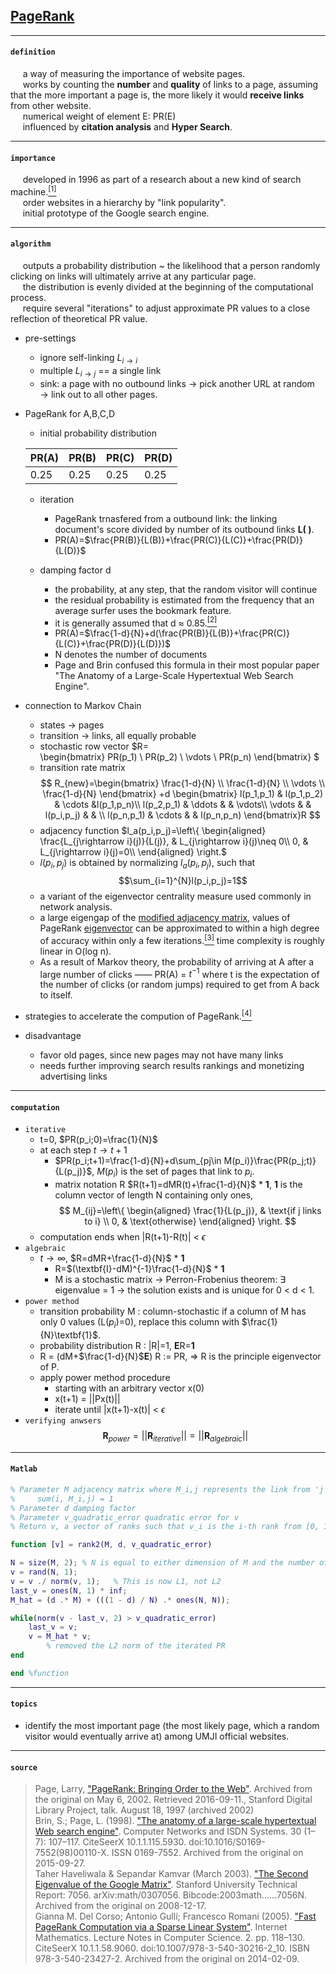 <script src="//www.90168.org cdn.mathjax.org/mathjax/latest/MathJax.js?config=TeX-AMS-MML_HTMLorMML"></script>

## [PageRank](#topic)

---

#### `definition`
<p> 
&nbsp;&nbsp;&nbsp;&nbsp;&nbsp;a way of measuring the importance of website pages.
<br>
&nbsp;&nbsp;&nbsp;&nbsp;&nbsp;works by counting the <b>number</b> and <b>quality</b> of links to a page, assuming that the more important a page is, the more likely it would <b>receive links</b> from other website.
<br>
&nbsp;&nbsp;&nbsp;&nbsp;&nbsp;numerical weight of element E: PR(E)
<br>
&nbsp;&nbsp;&nbsp;&nbsp;&nbsp;influenced by <b>citation analysis</b> and <b>Hyper Search</b>.
</p>

---

#### `importance`

<p>
&nbsp;&nbsp;&nbsp;&nbsp;&nbsp;developed in 1996 as part of a research about a new kind of search machine.<a href="#q2"><sup>[1]</sup></a>
<br>
&nbsp;&nbsp;&nbsp;&nbsp;&nbsp;order websites in a hierarchy by "link popularity".
<br>
&nbsp;&nbsp;&nbsp;&nbsp;&nbsp;initial prototype of the Google search engine.
</p>

---

#### `algorithm`
<p>
&nbsp;&nbsp;&nbsp;&nbsp;&nbsp;outputs a probability distribution ~ the likelihood that a person randomly clicking on links will ultimately arrive at any particular page.
<br>
&nbsp;&nbsp;&nbsp;&nbsp;&nbsp;the distribution is evenly divided at the beginning of the computational process.
<br>
&nbsp;&nbsp;&nbsp;&nbsp;&nbsp;require several "iterations" to adjust approximate PR values to a close reflection of theoretical PR value.
</p>

+ pre-settings
   + ignore self-linking $L_{i\rightarrow i}$
   + multiple $L_{i\rightarrow j}$ == a single link
   + sink: a page with no outbound links $\rightarrow$ pick another URL at random $\rightarrow$ link out to all other pages.
+ PageRank for A,B,C,D
   + initial probability distribution

   | PR(A) | PR(B) | PR(C) | PR(D) |
   | ---- | ---- | ---- | ---- |
   | 0.25 | 0.25 | 0.25 | 0.25 |

   + iteration
      + PageRank trnasfered from a outbound link: the linking document's score divided by number of its outbound links <b>L( )</b>.
      + PR(A)=$\frac{PR(B)}{L(B)}+\frac{PR(C)}{L(C)}+\frac{PR(D)}{L(D)}$
      
   + damping factor d
      + the probability, at any step, that the random visitor will continue
      + the residual probability is estimated from the frequency that an average surfer uses the bookmark feature.
      + it is generally assumed that d $\approx$ 0.85.[$^{[2]}$](#q2)
      + PR(A)=$\frac{1-d}{N}+d(\frac{PR(B)}{L(B)}+\frac{PR(C)}{L(C)}+\frac{PR(D)}{L(D)})$
      + N denotes the number of documents
      + Page and Brin confused this formula in their most popular paper "The Anatomy of a Large-Scale Hypertextual Web Search Engine".


+ connection to Markov Chain
   + states $\rightarrow$ pages
   + transition $\rightarrow$ links, all equally probable
   + <span id="eigenvector">stochastic row vector</span> $R=  
     \begin{bmatrix}
      PR(p_1) \\
      PR(p_2) \\
      \vdots \\
      PR(p_n)
     \end{bmatrix}
     $
   + <span id="adjacency-matrix">transition rate matrix</span>
     $$
     R_{new}=\begin{bmatrix}
      \frac{1-d}{N} \\
      \frac{1-d}{N} \\
      \vdots \\
      \frac{1-d}{N}
     \end{bmatrix}
     +d
     \begin{bmatrix}
       l(p_1,p_1) & l(p_1,p_2) & \cdots &l(p_1,p_n)\\
       l(p_2,p_1) & \ddots & & \vdots\\
       \vdots & & l(p_i,p_j) & & \\
       l(p_n,p_1) & \cdots & & l(p_n,p_n)
     \end{bmatrix}R
     $$
   + adjacency function $l_a(p_i,p_j)=\left\{
        \begin{aligned}
           \frac{L_{j\rightarrow i}(j)}{L(j)}, & L_{j\rightarrow i}(j)\neq 0\\
           0, & L_{j\rightarrow i}(j)=0\\
        \end{aligned}
      \right.$
   + $l(p_i,p_j)$ is obtained by normalizing $l_a(p_i,p_j)$, such that
   $$\sum_{i=1}^{N}l(p_i,p_j)=1$$
   + a variant of the eigenvector centrality measure used commonly in network analysis.
   + a large eigengap of the [modified adjacency matrix](#adjacency-matrix), values of PageRank [eigenvector](#eigenvector) can be approximated to within a high degree of accuracy within only a few iterations.[$^{[3]}$](#q3)
   time complexity is roughly linear in O(log n).
   + As a result of Markov theory, the probability of arriving at A after a large number of clicks —— PR(A) = $t^{-1}$
   where t is the expectation of the number of clicks (or random jumps) required to get from A back to itself.
+ strategies to accelerate the compution of PageRank.[$^{[4]}$](#q4)
+ disadvantage
   + favor old pages, since new pages may not have many links
   + needs further improving search results rankings and monetizing advertising links

---
#### `computation`

+ `iterative`
   + t=0, $PR(p_i;0)=\frac{1}{N}$
   + at each step $t\rightarrow t+1$
      + $PR(p_i;t+1)=\frac{1-d}{N}+d\sum_{pj\in M(p_i)}\frac{PR(p_j;t)}{L(p_j)}$, $M(p_i)$ is the set of pages that link to $p_i$.
      + matrix notation R
      $R(t+1)=dMR(t)+\frac{1-d}{N}$ * <b>1</b>,
      <b>1</b> is the column vector of length N containing only ones,
      $$
      M_{ij}=\left\{
          \begin{aligned}
            \frac{1}{L(p_j)}, & \text{if j links to i} \\
            0, & \text{otherwise}
          \end{aligned}
      \right.
      $$
   + computation ends when |R(t+1)-R(t)| < $\epsilon$
+ `algebraic`
   + $t\rightarrow \infty$, $R=dMR+\frac{1-d}{N}$ * <b>1</b>
      + R=$(\textbf{I}-dM)^{-1}\frac{1-d}{N}$ * <b>1</b>
      + M is a stochastic matrix $\rightarrow$ Perron-Frobenius theorem: $\exists$ eigenvalue = 1 $\rightarrow$ the solution exists and is unique for 0 < d < 1.
+ `power method`
   + transition probability M : column-stochastic
   if a column of M has only 0 values (L($p_i$)=0), replace this column with $\frac{1}{N}\textbf{1}$.
   + probability distribution R : |R|=1, <b>E</b>R=<b>1</b>
   + R = (dM+$\frac{1-d}{N}$<b>E</b>) R := PR, $\Rightarrow$ R is the principle eigenvector of P.
   + apply power method procedure
      + starting with an arbitrary vector x(0)
      + x(t+1) = ||Px(t)||
      + iterate until |x(t+1)-x(t)| < $\epsilon$
+ `verifying anwsers`
$$\textbf{R}_{power}=||\textbf{R}_{iterative}||=||\textbf{R}_{algebraic}||$$

---

#### `Matlab`

```matlab
% Parameter M adjacency matrix where M_i,j represents the link from 'j' to 'i', such that for all 'j'
%     sum(i, M_i,j) = 1
% Parameter d damping factor
% Parameter v_quadratic_error quadratic error for v
% Return v, a vector of ranks such that v_i is the i-th rank from [0, 1]

function [v] = rank2(M, d, v_quadratic_error)

N = size(M, 2); % N is equal to either dimension of M and the number of documents
v = rand(N, 1);
v = v ./ norm(v, 1);   % This is now L1, not L2
last_v = ones(N, 1) * inf;
M_hat = (d .* M) + (((1 - d) / N) .* ones(N, N));

while(norm(v - last_v, 2) > v_quadratic_error)
	last_v = v;
	v = M_hat * v;
        % removed the L2 norm of the iterated PR
end

end %function
```
<span id="topic"></span>

---
#### `topics`

+ identify the most important page (the most likely page, which a random visitor would eventually arrive at) among UMJI official websites.

---
#### `source`
<blockquote>
<span id="q1">
Page, Larry, <a href="PageRank-Bringing Order to the Web.pdf">"PageRank: Bringing Order to the Web"</a>. Archived from the original on May 6, 2002. Retrieved 2016-09-11., Stanford Digital Library Project, talk. August 18, 1997 (archived 2002)
</span>
<br>
<span id="q2">
Brin, S.; Page, L. (1998). <a href="./The Anatomy of a Search Engine.pdf">"The anatomy of a large-scale hypertextual Web search engine"</a>. 
Computer Networks and ISDN Systems. 30 (1–7): 107–117. CiteSeerX 10.1.1.115.5930. doi:10.1016/S0169-7552(98)00110-X. ISSN 0169-7552. Archived from the original on 2015-09-27.
</span>
<br>
<span id="q3">
Taher Haveliwala & Sepandar Kamvar (March 2003). <a href="./The Second Eigenvalue of the Google Matrix.pdf">"The Second Eigenvalue of the Google Matrix"</a>. Stanford University Technical Report: 7056. arXiv:math/0307056. Bibcode:2003math......7056N. Archived from the original on 2008-12-17.
</span>
<br>
<span id="q4">
Gianna M. Del Corso; Antonio Gullí; Francesco Romani (2005). <a href="Fast PageRank Computation via a Sparse Linear System.pdf">"Fast PageRank Computation via a Sparse Linear System"</a>. Internet Mathematics. Lecture Notes in Computer Science. 2. pp. 118–130. CiteSeerX 10.1.1.58.9060. doi:10.1007/978-3-540-30216-2_10. ISBN 978-3-540-23427-2. Archived from the original on 2014-02-09.
</span>
</blockquote>


